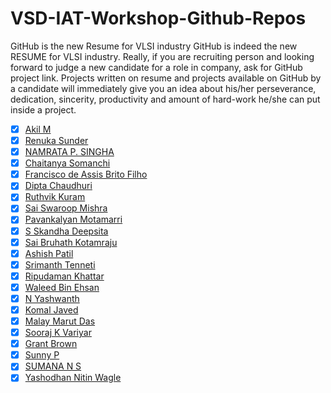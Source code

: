 # VSD-IAT-Workshop-Github-Repos
GitHub is the new Resume for VLSI industry  GitHub is indeed the new RESUME for VLSI industry. 
Really, if you are recruiting person and looking forward to judge a new candidate for a role in company, ask for GitHub project link. 
Projects written on resume and projects available on GitHub by a candidate will immediately give you an idea about his/her perseverance, dedication, sincerity, productivity and amount of hard-work he/she can put inside a project.

- [x] [Akil M](https://github.com/akilm/Physical-Design)
- [x] [Renuka Sunder](https://github.com/renu883/openlane_sky130)
- [x] [NAMRATA P. SINGHA](https://github.com/n-singha/PhysicalDesign_Workshop)
- [x] [Chaitanya Somanchi](https://github.com/Chaituvisu/PHYSICAL-DESIGN-Workshop.git)
- [x] [Francisco de Assis Brito Filho](https://github.com/britovski/vsdBasicPD)
- [x] [Dipta Chaudhuri](https://github.com/dipta30/VSD-PD-workshop)
- [x] [Ruthvik Kuram](https://github.com/rkuram/Beginner-Physical-design)
- [x] [Sai Swaroop Mishra](https://github.com/SaiSwaroopMishra/VSD-Physical-Design-Workshop)
- [x] [Pavankalyan Motamarri](https://github.com/pkmotam/PD_WORKSHOP_Using_Open_Source_Tools)
- [x] [S Skandha Deepsita](https://github.com/deepsita/vsdBasicPD)
- [x] [Sai Bruhath Kotamraju](https://github.com/Bruhath10/Physical-Design)
- [x] [Ashish Patil](https://github.com/patil19/OpenSourcePhyDesign)
- [x] [Srimanth Tenneti](https://github.com/srimanthtenneti/VSD-Advanced-Physical-Design-Workshop)
- [x] [Ripudaman Khattar](https://github.com/ripudamank2/OpenLANE-Sky130-Physical-Design-Workshop)
- [x] [Waleed Bin Ehsan](https://github.com/waleedbinehsan-lm/VSD-VLSI)
- [x] [N Yashwanth](https://github.com/YashwanthN09/Sky130_openLANE)
- [x] [Komal Javed](https://github.com/KomalJaved01/Physical-Design-using-openlane-Sky130/blob/main/README.md)
- [x] [Malay Marut Das](https://github.com/Code1983/VSD-VLSI-Workshop)
- [x] [Sooraj K Variyar](https://github.com/soorajkvl/openLANE-Sky130-Workshop)
- [x] [Grant Brown](https://gitlab.com/gab13c/openlane-workshop)
- [x] [Sunny P](https://github.com/reachsunny/OpenLANE_with_Google-Sky130-PDK)
- [x] [SUMANA N S](https://github.com/SUMANA-N-S/Advanced-Physical-Design-Workshop-using-openLANE---sky130.git)
-[x] [Yashodhan Nitin Wagle](https://github.com/yasho2249/openlane_pd_flow)
